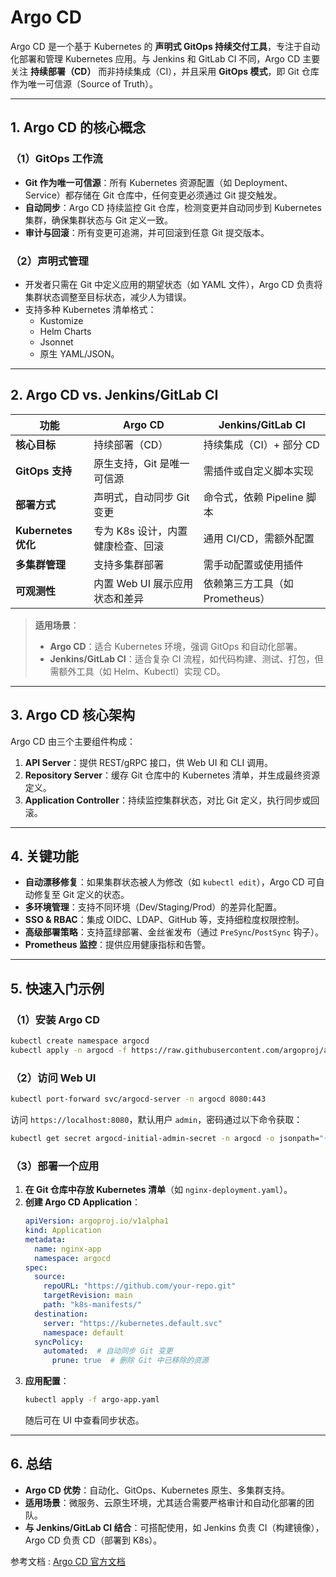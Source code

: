 # Argo CD 

Argo CD 是一个基于 Kubernetes 的 **声明式 GitOps 持续交付工具**，专注于自动化部署和管理 Kubernetes 应用。与 Jenkins 和 GitLab CI 不同，Argo CD 主要关注 **持续部署（CD）** 而非持续集成（CI），并且采用 **GitOps 模式**，即 Git 仓库作为唯一可信源（Source of Truth）。

---

## **1. Argo CD 的核心概念**
### **（1）GitOps 工作流**
- **Git 作为唯一可信源**：所有 Kubernetes 资源配置（如 Deployment、Service）都存储在 Git 仓库中，任何变更必须通过 Git 提交触发。
- **自动同步**：Argo CD 持续监控 Git 仓库，检测变更并自动同步到 Kubernetes 集群，确保集群状态与 Git 定义一致。
- **审计与回滚**：所有变更可追溯，并可回滚到任意 Git 提交版本。

### **（2）声明式管理**
- 开发者只需在 Git 中定义应用的期望状态（如 YAML 文件），Argo CD 负责将集群状态调整至目标状态，减少人为错误。
- 支持多种 Kubernetes 清单格式：
  - Kustomize
  - Helm Charts
  - Jsonnet
  - 原生 YAML/JSON。

---

## **2. Argo CD vs. Jenkins/GitLab CI**
| **功能**            | **Argo CD**                       | **Jenkins/GitLab CI**           |
| ------------------- | --------------------------------- | ------------------------------- |
| **核心目标**        | 持续部署（CD）                    | 持续集成（CI）+ 部分 CD         |
| **GitOps 支持**     | 原生支持，Git 是唯一可信源        | 需插件或自定义脚本实现          |
| **部署方式**        | 声明式，自动同步 Git 变更         | 命令式，依赖 Pipeline 脚本      |
| **Kubernetes 优化** | 专为 K8s 设计，内置健康检查、回滚 | 通用 CI/CD，需额外配置          |
| **多集群管理**      | 支持多集群部署                    | 需手动配置或使用插件            |
| **可观测性**        | 内置 Web UI 展示应用状态和差异    | 依赖第三方工具（如 Prometheus） |

> **适用场景**：  
> - **Argo CD**：适合 Kubernetes 环境，强调 GitOps 和自动化部署。  
> - **Jenkins/GitLab CI**：适合复杂 CI 流程，如代码构建、测试、打包，但需额外工具（如 Helm、Kubectl）实现 CD。

---

## **3. Argo CD 核心架构**
Argo CD 由三个主要组件构成：
1. **API Server**：提供 REST/gRPC 接口，供 Web UI 和 CLI 调用。
2. **Repository Server**：缓存 Git 仓库中的 Kubernetes 清单，并生成最终资源定义。
3. **Application Controller**：持续监控集群状态，对比 Git 定义，执行同步或回滚。

---

## **4. 关键功能**
- **自动漂移修复**：如果集群状态被人为修改（如 `kubectl edit`），Argo CD 可自动修复至 Git 定义的状态。
- **多环境管理**：支持不同环境（Dev/Staging/Prod）的差异化配置。
- **SSO & RBAC**：集成 OIDC、LDAP、GitHub 等，支持细粒度权限控制。
- **高级部署策略**：支持蓝绿部署、金丝雀发布（通过 `PreSync`/`PostSync` 钩子）。
- **Prometheus 监控**：提供应用健康指标和告警。

---

## **5. 快速入门示例**
### **（1）安装 Argo CD**
```sh
kubectl create namespace argocd
kubectl apply -n argocd -f https://raw.githubusercontent.com/argoproj/argo-cd/stable/manifests/install.yaml
```
### **（2）访问 Web UI**
```sh
kubectl port-forward svc/argocd-server -n argocd 8080:443
```
访问 `https://localhost:8080`，默认用户 `admin`，密码通过以下命令获取：
```sh
kubectl get secret argocd-initial-admin-secret -n argocd -o jsonpath="{.data.password}" | base64 -d
```

### **（3）部署一个应用**
1. **在 Git 仓库中存放 Kubernetes 清单**（如 `nginx-deployment.yaml`）。
2. **创建 Argo CD Application**：
   ```yaml
   apiVersion: argoproj.io/v1alpha1
   kind: Application
   metadata:
     name: nginx-app
     namespace: argocd
   spec:
     source:
       repoURL: "https://github.com/your-repo.git"
       targetRevision: main
       path: "k8s-manifests/"
     destination:
       server: "https://kubernetes.default.svc"
       namespace: default
     syncPolicy:
       automated:  # 自动同步 Git 变更
         prune: true  # 删除 Git 中已移除的资源
   ```
3. **应用配置**：
   ```sh
   kubectl apply -f argo-app.yaml
   ```
   随后可在 UI 中查看同步状态。

---

## **6. 总结**
- **Argo CD 优势**：自动化、GitOps、Kubernetes 原生、多集群支持。  
- **适用场景**：微服务、云原生环境，尤其适合需要严格审计和自动化部署的团队。  
- **与 Jenkins/GitLab CI 结合**：可搭配使用，如 Jenkins 负责 CI（构建镜像），Argo CD 负责 CD（部署到 K8s）。

参考文档  : [Argo CD 官方文档](https://argo-cd.readthedocs.io/) 

